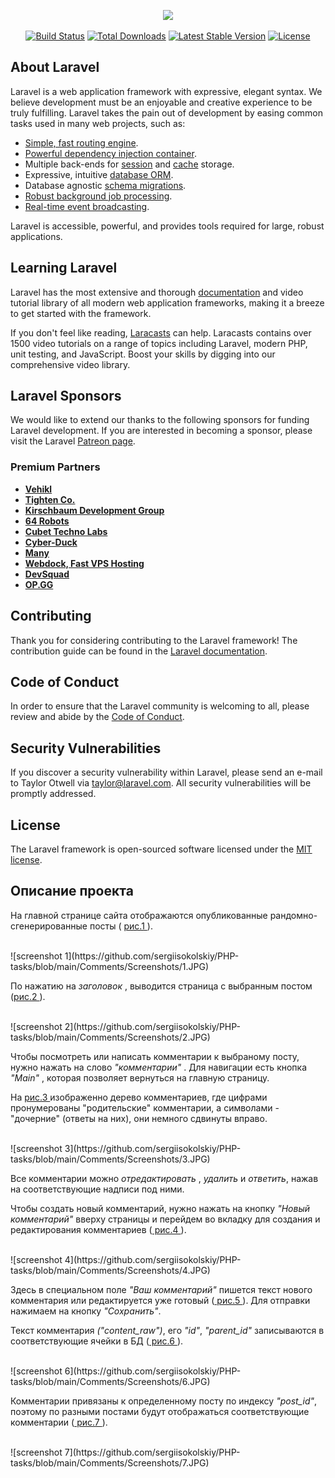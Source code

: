<p align="center"><a href="https://laravel.com" target="_blank"><img src="https://raw.githubusercontent.com/laravel/art/master/logo-lockup/5%20SVG/2%20CMYK/1%20Full%20Color/laravel-logolockup-cmyk-red.svg" width="400"></a></p>

<p align="center">
<a href="https://travis-ci.org/laravel/framework"><img src="https://travis-ci.org/laravel/framework.svg" alt="Build Status"></a>
<a href="https://packagist.org/packages/laravel/framework"><img src="https://poser.pugx.org/laravel/framework/d/total.svg" alt="Total Downloads"></a>
<a href="https://packagist.org/packages/laravel/framework"><img src="https://poser.pugx.org/laravel/framework/v/stable.svg" alt="Latest Stable Version"></a>
<a href="https://packagist.org/packages/laravel/framework"><img src="https://poser.pugx.org/laravel/framework/license.svg" alt="License"></a>
</p>

## About Laravel

Laravel is a web application framework with expressive, elegant syntax. We believe development must be an enjoyable and creative experience to be truly fulfilling. Laravel takes the pain out of development by easing common tasks used in many web projects, such as:

- [Simple, fast routing engine](https://laravel.com/docs/routing).
- [Powerful dependency injection container](https://laravel.com/docs/container).
- Multiple back-ends for [session](https://laravel.com/docs/session) and [cache](https://laravel.com/docs/cache) storage.
- Expressive, intuitive [database ORM](https://laravel.com/docs/eloquent).
- Database agnostic [schema migrations](https://laravel.com/docs/migrations).
- [Robust background job processing](https://laravel.com/docs/queues).
- [Real-time event broadcasting](https://laravel.com/docs/broadcasting).

Laravel is accessible, powerful, and provides tools required for large, robust applications.

## Learning Laravel

Laravel has the most extensive and thorough [documentation](https://laravel.com/docs) and video tutorial library of all modern web application frameworks, making it a breeze to get started with the framework.

If you don't feel like reading, [Laracasts](https://laracasts.com) can help. Laracasts contains over 1500 video tutorials on a range of topics including Laravel, modern PHP, unit testing, and JavaScript. Boost your skills by digging into our comprehensive video library.

## Laravel Sponsors

We would like to extend our thanks to the following sponsors for funding Laravel development. If you are interested in becoming a sponsor, please visit the Laravel [Patreon page](https://patreon.com/taylorotwell).

### Premium Partners

- **[Vehikl](https://vehikl.com/)**
- **[Tighten Co.](https://tighten.co)**
- **[Kirschbaum Development Group](https://kirschbaumdevelopment.com)**
- **[64 Robots](https://64robots.com)**
- **[Cubet Techno Labs](https://cubettech.com)**
- **[Cyber-Duck](https://cyber-duck.co.uk)**
- **[Many](https://www.many.co.uk)**
- **[Webdock, Fast VPS Hosting](https://www.webdock.io/en)**
- **[DevSquad](https://devsquad.com)**
- **[OP.GG](https://op.gg)**

## Contributing

Thank you for considering contributing to the Laravel framework! The contribution guide can be found in the [Laravel documentation](https://laravel.com/docs/contributions).

## Code of Conduct

In order to ensure that the Laravel community is welcoming to all, please review and abide by the [Code of Conduct](https://laravel.com/docs/contributions#code-of-conduct).

## Security Vulnerabilities

If you discover a security vulnerability within Laravel, please send an e-mail to Taylor Otwell via [taylor@laravel.com](mailto:taylor@laravel.com). All security vulnerabilities will be promptly addressed.

## License

The Laravel framework is open-sourced software licensed under the [MIT license](https://opensource.org/licenses/MIT).

## Описание проекта
На главной странице сайта отображаются опубликованные рандомно-сгенерированные посты ( <a href = "https://github.com/sergiisokolskiy/PHP-tasks/blob/main/Comments/Screenshots/1.JPG"> рис.1 </a>).

<br>
![screenshot 1](https://github.com/sergiisokolskiy/PHP-tasks/blob/main/Comments/Screenshots/1.JPG)
<br>

По нажатию на <i> заголовок </i>, выводится страница с выбранным постом (<a href = "https://github.com/sergiisokolskiy/PHP-tasks/blob/main/Comments/Screenshots/2.JPG">рис.2 </a>). 

<br>
![screenshot 2](https://github.com/sergiisokolskiy/PHP-tasks/blob/main/Comments/Screenshots/2.JPG)
<br>

Чтобы посмотреть или написать комментарии к выбраному посту, нужно нажать на слово <i> "комментарии" </i>.
Для навигации есть кнопка <i> "Main" </i>, которая позволяет вернуться на главную страницу.


На <a href = "https://github.com/sergiisokolskiy/PHP-tasks/blob/main/Comments/Screenshots/3.JPG">рис.3 </a> изображенно дерево комментариев, где цифрами пронумерованы "родительские" комментарии, а символами - "дочерние" (ответы на них), они немного сдвинуты вправо.

<br>
![screenshot 3](https://github.com/sergiisokolskiy/PHP-tasks/blob/main/Comments/Screenshots/3.JPG)
<br>

Все комментарии можно <i>отредактировать </i>, <i>удалить</i> и <i>ответить</i>, нажав на соответствующие надписи под ними.

Чтобы создать новый комментарий, нужно нажать на кнопку <i>"Новый комментарий" </i> вверху страницы и перейдем во вкладку для создания и редактирования комментариев (<a href = "https://github.com/sergiisokolskiy/PHP-tasks/blob/main/Comments/Screenshots/4.JPG"> рис.4 </a>).

<br>
![screenshot 4](https://github.com/sergiisokolskiy/PHP-tasks/blob/main/Comments/Screenshots/4.JPG)
<br>

Здесь в специальном поле <i>"Ваш комментарий"</i> пишется текст нового комментария или редактируется уже готовый (<a href = "https://github.com/sergiisokolskiy/PHP-tasks/blob/main/Comments/Screenshots/5.JPG"> рис.5 </a> ). Для отправки нажимаем на кнопку <i>"Сохранить"</i>.

Текст комментария <i>("content_raw")</i>, его <i>"id"</i>, <i>"parent_id"</i> записываются в соответствующие ячейки в БД (<a href = "https://github.com/sergiisokolskiy/PHP-tasks/blob/main/Comments/Screenshots/6.JPG"> рис.6 </a>).

<br>
![screenshot 6](https://github.com/sergiisokolskiy/PHP-tasks/blob/main/Comments/Screenshots/6.JPG)
<br>


Комментарии привязаны к определенному посту по индексу <i>"post_id"</i>, поэтому по разными постами будут отображаться соответствующие комментарии (<a href = "https://github.com/sergiisokolskiy/PHP-tasks/blob/main/Comments/Screenshots/7.JPG"> рис.7 </a>).

<br>
![screenshot 7](https://github.com/sergiisokolskiy/PHP-tasks/blob/main/Comments/Screenshots/7.JPG)
<br>

